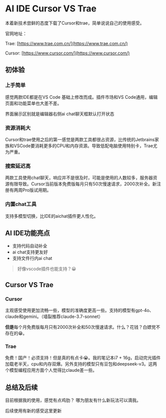 # AI IDE Cursor VS Trae

本着新技术尝鲜的态度下载了Cursor和trae，简单说说自己的使用感受。

官网地址：

Trae: [https://www.trae.com.cn/](https://www.trae.com.cn/)

Cursor: [https://www.cursor.com/](https://www.cursor.com/)

## 初体验
### 上手简单
感觉两款IDE都是在VS Code 基础上修改而成。插件市场和VS Code通用，编辑页面和功能菜单也大差不差。

界面展示区别就是编辑器右侧ai chat聊天框默认打开状态

### 资源消耗大
Cursor和trae使用之后的第一感觉是两款工具都很占资源，比传统的Jetbrains家族和VSCode要消耗更多的CPU和内存资源。导致低配电脑使用特别卡，Trae尤为严重。

### 搜索延迟高
两款工具使用chat聊天，响应并不是很及时，可能是使用的人数较多，服务器资源有限导致。Cursor当前版本免费版每月只有50次慢速请求，2000次补全。新注册有两周Pro版试用期。

### 内置chat工具
支持多模型切换，比IDE的aichat插件更人性化。

## AI IDE功能亮点
- 支持代码自动补全
- ai chat支持更友好
- 支持文件行内ai chat
>好像vscode插件也能支持？😀

## Cursor VS Trae
### Cursor
主观感受使用更加流畅一些，模型的准确度更高一些。支持的模型有gpt-4o、claude和gemini。（墙裂推荐claude-3.7-sonnet）

**但是**每个月免费版每月只有2000次补全和50次慢速请求。什么？花钱？白嫖党不存在的😁。
### Trae
免费！国产！必须支持！但是真的有点卡😭。我的笔记本i7 + 16g，启动完光插件加载老半天，cpu和内存双爆。另外支持的模型只有豆包和deepseek-v3。这两个模型编程应用方面个人觉得比claude差一些。

## 总结及后续
目前根据我的使用，感觉有点鸡肋？
哪为朋友有什么新玩法可以滴我。

后续使用有新的感受这里更新
